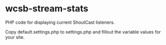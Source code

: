 # wcsb-stream-stats
PHP code for displaying current ShoutCast listeners.

Copy default.settings.php to settings.php and fillout the variable values for your site.

